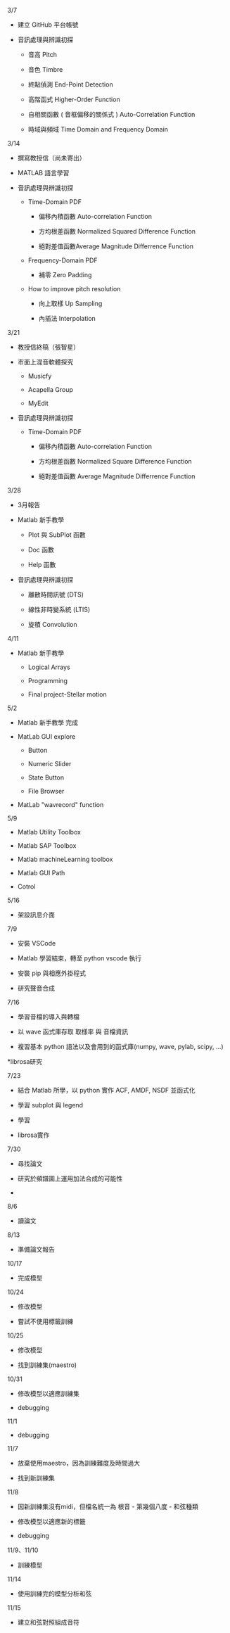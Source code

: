 3/7

* 建立 GitHub 平台帳號

* 音訊處理與辨識初探

    * 音高 Pitch
    
    * 音色 Timbre
    
    * 終點偵測 End-Point Detection
    
    * 高階函式 Higher-Order Function
    
    * 自相關函數 ( 音框偏移的關係式 ) Auto-Correlation Function

    * 時域與頻域 Time Domain and Frequency Domain


3/14

* 撰寫教授信（尚未寄出）

* MATLAB 語言學習

* 音訊處理與辨識初探

    * Time-Domain PDF

        * 偏移內積函數 Auto-correlation Function
        
        * 方均根差函數 Normalized Squared Difference Function
        
        * 絕對差值函數Average Magnitude Differrence Function

    * Frequency-Domain PDF

        * 補零 Zero Padding

    * How to improve pitch resolution

        * 向上取樣 Up Sampling
        
        * 內插法 Interpolation

3/21

* 教授信終稿（張智星）

* 市面上混音軟體探究

    * Musicfy

    * Acapella Group

    * MyEdit

* 音訊處理與辨識初探

    * Time-Domain PDF

        * 偏移內積函數 Auto-correlation Function
        
        * 方均根差函數 Normalized Square Difference Function
        
        * 絕對差值函數 Average Magnitude Differrence Function

3/28

* 3月報告

* Matlab 新手教學

    * Plot 與 SubPlot 函數

    * Doc 函數

    * Help 函數

* 音訊處理與辨識初探

    * 離散時間訊號 (DTS)

    * 線性非時變系統 (LTIS)

    * 旋積 Convolution

4/11

* Matlab 新手教學

    * Logical Arrays

    * Programming

    * Final project-Stellar motion


5/2

* Matlab 新手教學 完成

* MatLab GUI explore

    * Button
    
    * Numeric Slider

    * State Button

    * File Browser

* MatLab "wavrecord" function

5/9

* Matlab Utility Toolbox

* Matlab SAP Toolbox

* Matlab machineLearning toolbox

* Matlab GUI Path

* Cotrol

5/16

* 架設訊息介面

7/9

* 安裝 VSCode

* Matlab 學習結束，轉至 python vscode 執行

* 安裝 pip 與相應外掛程式

* 研究聲音合成

7/16

* 學習音檔的導入與轉檔

* 以 wave 函式庫存取 取樣率 與 音檔資訊

* 複習基本 python 語法以及會用到的函式庫(numpy, wave, pylab, scipy, ...)

*librosa研究

7/23

* 結合 Matlab 所學，以 python 實作 ACF, AMDF, NSDF 並函式化

* 學習 subplot 與 legend

* 學習

* librosa實作

7/30

* 尋找論文

* 研究於頻譜圖上運用加法合成的可能性

* 

8/6

* 讀論文

8/13

* 準備論文報告

10/17

* 完成模型

10/24

* 修改模型

* 嘗試不使用標籤訓練

10/25

* 修改模型

* 找到訓練集(maestro)

10/31

* 修改模型以適應訓練集

* debugging

11/1

* debugging

11/7

* 放棄使用maestro，因為訓練難度及時間過大

* 找到新訓練集

11/8

* 因新訓練集沒有midi，但檔名統一為 根音 - 第幾個八度 - 和弦種類

* 修改模型以適應新的標籤

* debugging

11/9、11/10

* 訓練模型

11/14

* 使用訓練完的模型分析和弦

11/15

* 建立和弦對照組成音符
